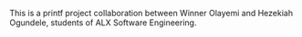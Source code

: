 This is a printf project collaboration between Winner Olayemi and Hezekiah Ogundele, students of ALX Software Engineering. 
